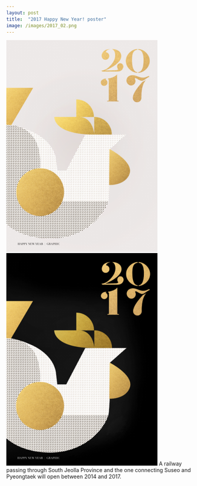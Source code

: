 ```yaml
---
layout: post
title:  "2017 Happy New Year! poster"
image: /images/2017_02.png
---
```

![2017_02.png](/images/2017_02.png)
![2017_01.png](/images/2017_01.png)
A railway passing through South Jeolla Province and the one connecting Suseo and Pyeongtaek will open between 2014 and 2017.
